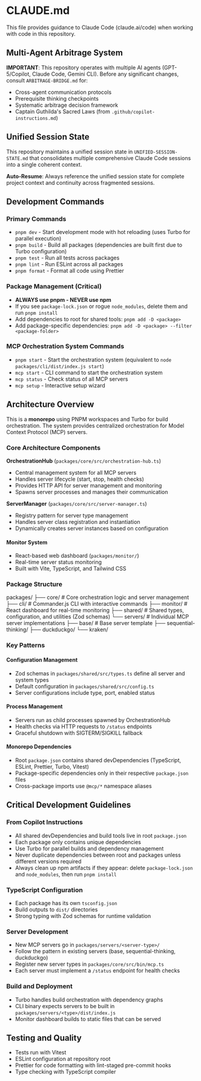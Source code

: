 # CLAUDE.md

This file provides guidance to Claude Code (claude.ai/code) when working with code in this repository.

## Multi-Agent Arbitrage System

**IMPORTANT**: This repository operates with multiple AI agents (GPT-5/Copilot, Claude Code, Gemini CLI). Before any significant changes, consult `ARBITRAGE-BRIDGE.md` for:

- Cross-agent communication protocols
- Prerequisite thinking checkpoints  
- Systematic arbitrage decision framework
- Captain Guthilda's Sacred Laws (from `.github/copilot-instructions.md`)


## Unified Session State

This repository maintains a unified session state in `UNIFIED-SESSION-STATE.md` that consolidates multiple comprehensive Claude Code sessions into a single coherent context.

**Auto-Resume**: Always reference the unified session state for complete project context and continuity across fragmented sessions.

## Development Commands

### Primary Commands

- `pnpm dev` - Start development mode with hot reloading (uses Turbo for parallel execution)
- `pnpm build` - Build all packages (dependencies are built first due to Turbo configuration)
- `pnpm test` - Run all tests across packages
- `pnpm lint` - Run ESLint across all packages
- `pnpm format` - Format all code using Prettier

### Package Management (Critical)

- **ALWAYS use pnpm - NEVER use npm**
- If you see `package-lock.json` or rogue `node_modules`, delete them and run `pnpm install`
- Add dependencies to root for shared tools: `pnpm add -D <package>`
- Add package-specific dependencies: `pnpm add -D <package> --filter <package-folder>`

### MCP Orchestration System Commands

- `pnpm start` - Start the orchestration system (equivalent to `node packages/cli/dist/index.js start`)
- `mcp start` - CLI command to start the orchestration system
- `mcp status` - Check status of all MCP servers
- `mcp setup` - Interactive setup wizard

## Architecture Overview

This is a **monorepo** using PNPM workspaces and Turbo for build orchestration. The system provides centralized orchestration for Model Context Protocol (MCP) servers.

### Core Architecture Components

**OrchestrationHub** (`packages/core/src/orchestration-hub.ts`)

- Central management system for all MCP servers
- Handles server lifecycle (start, stop, health checks)
- Provides HTTP API for server management and monitoring
- Spawns server processes and manages their communication

**ServerManager** (`packages/core/src/server-manager.ts`)

- Registry pattern for server type management
- Handles server class registration and instantiation
- Dynamically creates server instances based on configuration

#### Monitor System

- React-based web dashboard (`packages/monitor/`)
- Real-time server status monitoring
- Built with Vite, TypeScript, and Tailwind CSS

### Package Structure

packages/
├── core/           # Core orchestration logic and server management
├── cli/            # Commander.js CLI with interactive commands
├── monitor/        # React dashboard for real-time monitoring
├── shared/         # Shared types, configuration, and utilities (Zod schemas)
└── servers/        # Individual MCP server implementations
    ├── base/               # Base server template
    ├── sequential-thinking/
    ├── duckduckgo/
    └── kraken/

### Key Patterns

#### Configuration Management

- Zod schemas in `packages/shared/src/types.ts` define all server and system types
- Default configuration in `packages/shared/src/config.ts`
- Server configurations include type, port, enabled status

#### Process Management

- Servers run as child processes spawned by OrchestrationHub
- Health checks via HTTP requests to `/status` endpoints
- Graceful shutdown with SIGTERM/SIGKILL fallback

#### Monorepo Dependencies

- Root `package.json` contains shared devDependencies (TypeScript, ESLint, Prettier, Turbo, Vitest)
- Package-specific dependencies only in their respective `package.json` files
- Cross-package imports use `@mcp/*` namespace aliases

## Critical Development Guidelines

### From Copilot Instructions

- All shared devDependencies and build tools live in root `package.json`
- Each package only contains unique dependencies
- Use Turbo for parallel builds and dependency management
- Never duplicate dependencies between root and packages unless different versions required
- Always clean up npm artifacts if they appear: delete `package-lock.json` and `node_modules`, then run `pnpm install`

### TypeScript Configuration

- Each package has its own `tsconfig.json`
- Build outputs to `dist/` directories
- Strong typing with Zod schemas for runtime validation

### Server Development

- New MCP servers go in `packages/servers/<server-type>/`
- Follow the pattern in existing servers (base, sequential-thinking, duckduckgo)
- Register new server types in `packages/core/src/bin/mcp.ts`
- Each server must implement a `/status` endpoint for health checks

### Build and Deployment

- Turbo handles build orchestration with dependency graphs
- CLI binary expects servers to be built in `packages/servers/<type>/dist/index.js`
- Monitor dashboard builds to static files that can be served

## Testing and Quality

- Tests run with Vitest
- ESLint configuration at repository root
- Prettier for code formatting with lint-staged pre-commit hooks
- Type checking with TypeScript compiler
